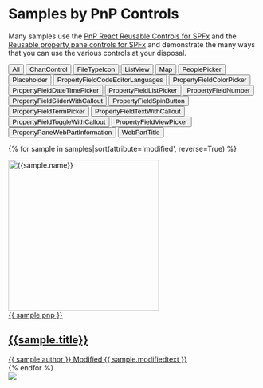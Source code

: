 # Samples by PnP Controls

Many samples use the [PnP React Reusable Controls for SPFx](https://pnp.github.io/sp-dev-fx-controls-react/) and the [Reusable property pane controls for SPFx](https://pnp.github.io/sp-dev-fx-property-controls/) and demonstrate the many ways that you can use the various controls at your disposal.

 <div class="well">
  <div class="button-group filters-button-group">
    <button class="button is-checked" data-filter="*">All</button>
    <button class="button" data-filter="[data-pnpcontrols*='ChartControl']">ChartControl</button>
    <button class="button" data-filter="[data-pnpcontrols*='FileTypeIcon']">FileTypeIcon</button>
    <button class="button" data-filter="[data-pnpcontrols*='ListView']">ListView</button>
    <button class="button" data-filter="[data-pnpcontrols*='Map']">Map</button>
    <button class="button" data-filter="[data-pnpcontrols*='PeoplePicker']">PeoplePicker</button>
    <button class="button" data-filter="[data-pnpcontrols*='Placeholder']">Placeholder</button>
    <button class="button" data-filter="[data-pnpcontrols*='PropertyFieldCodeEditorLanguages']">PropertyFieldCodeEditorLanguages</button>
    <button class="button" data-filter="[data-pnpcontrols*='PropertyFieldColorPicker']">PropertyFieldColorPicker</button>
    <button class="button" data-filter="[data-pnpcontrols*='PropertyFieldDateTimePicker']">PropertyFieldDateTimePicker</button>
    <button class="button" data-filter="[data-pnpcontrols*='PropertyFieldListPicker']">PropertyFieldListPicker</button>
    <button class="button" data-filter="[data-pnpcontrols*='PropertyFieldNumber']">PropertyFieldNumber</button>
    <button class="button" data-filter="[data-pnpcontrols*='PropertyFieldSliderWithCallout']">PropertyFieldSliderWithCallout</button>
    <button class="button" data-filter="[data-pnpcontrols*='PropertyFieldSpinButton']">PropertyFieldSpinButton</button>
    <button class="button" data-filter="[data-pnpcontrols*='PropertyFieldTermPicker']">PropertyFieldTermPicker</button>
    <button class="button" data-filter="[data-pnpcontrols*='PropertyFieldTextWithCallout']">PropertyFieldTextWithCallout</button>
    <button class="button" data-filter="[data-pnpcontrols*='PropertyFieldToggleWithCallout']">PropertyFieldToggleWithCallout</button>
    <button class="button" data-filter="[data-pnpcontrols*='PropertyFieldViewPicker']">PropertyFieldViewPicker</button>
    <button class="button" data-filter="[data-pnpcontrols*='PropertyPaneWebPartInformation']">PropertyPaneWebPartInformation</button>
    <button class="button" data-filter="[data-pnpcontrols*='WebPartTitle']">WebPartTitle</button>
  </div>
</div>


<div class="grid">

{% for sample in samples|sort(attribute='modified', reverse=True) %}

<div class="sample-item" data-pnpcontrols="{{sample.pnpcontrols}}" data-spfx="{{sample.spfx}}" data-modified="{{sample.modified}}" data-title="{{ sample.title }}"  data-thumbnail="{{sample.thumbnail}}">
  <div class="sample">
    <div class="sample-video"><i class="ms-Icon ms-Icon--VideoSolid" aria-hidden="true"></i></div>
    <div class="sample-img">
      <a class="sample-link"
        href="{{sample.url}}"
        title="{{sample.summary}}">
        <picture>
          <img src="https://pnp.github.io/sp-dev-fx-webparts/img/thumbnails/sm/{{ sample.name }}.png" width="302" alt="{{sample.name}}" data-fullsize="{{sample.thumbnail}}" data-orig="https://pnp.github.io/sp-dev-fx-webparts/img/thumbnails/sm/{{ sample.name }}.png"/>
        </picture>
      </a>
    </div>
  </div>
      <a href="{{sample.url}}"
      title="{{ sample.summary }}">
<span class="location" title="{{sample.pnp}}">{{ sample.pnp }}</span>
  <h2 class="name">
      {{sample.title}}</h2>
      <div class="sample-activity">
  <span class="author" title="{{ sample.author }}">{{ sample.author }}</span>
  <span class="modified">Modified {{ sample.modifiedtext }}</span>
  </div>
  </a>

</div>
    {% endfor %}
</div>

<img src="https://telemetry.sharepointpnp.com/sp-dev-fx-webparts/docs/samples/pnpcontrols" />